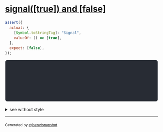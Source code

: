 # [signal([true]) and [false]](../../wrapped_value.test.js#L248)

```js
assert({
  actual: {
    [Symbol.toStringTag]: "Signal",
    valueOf: () => [true],
  },
  expect: [false],
});
```

![img](throw.svg)

<details>
  <summary>see without style</summary>

```console
AssertionError: actual and expect are different

actual: Signal([
  true,
])
expect: [
  false,
]
```

</details>

---
<sub>
  Generated by <a href="https://github.com/jsenv/core/tree/main/packages/independent/snapshot">@jsenv/snapshot</a>
</sub>